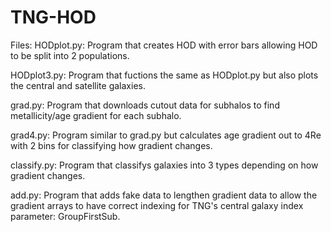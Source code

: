 # TNG-HOD
Files:
HODplot.py: Program that creates HOD with error bars allowing HOD to be split into 2 populations.

HODplot3.py: Program that fuctions the same as HODplot.py but also plots the central and satellite galaxies.

grad.py: Program that downloads cutout data for subhalos to find metallicity/age gradient for each subhalo.

grad4.py: Program similar to grad.py but calculates age gradient out to 4Re with 2 bins for classifying how gradient changes.

classify.py: Program that classifys galaxies into 3 types depending on how gradient changes.

add.py: Program that adds fake data to lengthen gradient data to allow the gradient arrays to have correct indexing for TNG's central galaxy index parameter: GroupFirstSub.

